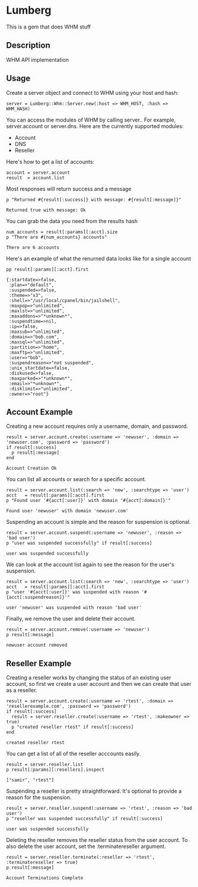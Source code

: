 Lumberg
=======

This is a gem that does WHM stuff

Description
-----------

WHM API implementation

Usage
-----

Create a server object and connect to WHM using your host and hash:

    server = Lumberg::Whm::Server.new(:host => WHM_HOST, :hash => WHM_HASH)

You can access the modules of WHM by calling server.<module>. For example, server.account or server.dns. Here are the currently supported modules:

* Account
* DNS
* Reseller


Here's how to get a list of accounts:

    account = server.account
    result  = account.list

Most responses will return success and a message

    p "Returned #{result[:success]} with message: #{result[:message]}"

    Returned true with message: Ok

You can grab the data you need from the results hash

    num_accounts = result[:params][:acct].size
    p "There are #{num_accounts} accounts"

    There are 6 accounts


Here's an example of what the renurned data looks like for a single account

    pp result[:params][:acct].first

    {:startdate=>false,
     :plan=>"default",
     :suspended=>false,
     :theme=>"x3",
     :shell=>"/usr/local/cpanel/bin/jailshell",
     :maxpop=>"unlimited",
     :maxlst=>"unlimited",
     :maxaddons=>"*unknown*",
     :suspendtime=>nil,
     :ip=>false,
     :maxsub=>"unlimited",
     :domain=>"bob.com",
     :maxsql=>"unlimited",
     :partition=>"home",
     :maxftp=>"unlimited",
     :user=>"bob",
     :suspendreason=>"not suspended",
     :unix_startdate=>false,
     :diskused=>false,
     :maxparked=>"*unknown*",
     :email=>"*unknown*",
     :disklimit=>"unlimited",
     :owner=>"root"}



Account Example
---------------

Creating a new account requires only a username, domain, and password.

    result = server.account.create(:username => 'newuser', :domain => 'newuser.com', :password => 'password')
    if result[:success]
      p result[:message]
    end 

    Account Creation Ok


You can list all accounts or search for a specific account.

    result = server.account.list(:search => 'new', :searchtype => 'user')
    acct   = result[:params][:acct].first
    p "Found user '#{acct[:user]}' with domain '#{acct[:domain]}'"

    Found user 'newuser' with domain 'newuser.com'


Suspending an account is simple and the reason for suspension is optional.

    result = server.account.suspend(:username => 'newuser', :reason => 'bad user')
    p "user was suspended successfully" if result[:success]

    user was suspended successfully

We can look at the account list again to see the reason for the user's suspension.

    result = server.account.list(:search => 'new', :searchtype => 'user')
    acct   = result[:params][:acct].first
    p "user '#{acct[:user]}' was suspended with reason '#{acct[:suspendreason]}'"

    user 'newuser' was suspended with reason 'bad user'

Finally, we remove the user and delete their account.

    result = server.account.remove(:username => 'newuser')
    p result[:message]

    newuser account removed



Reseller Example
----------------

Creating a reseller works by changing the status of an existing user account, so first we create a user account and then we can create that user as a reseller.

    result = server.account.create(:username => 'rtest', :domain => 'resellerexample.com', :password => 'password')
    if result[:success] 
      result = server.reseller.create(:username => 'rtest', :makeowner => true)
      p "created reseller rtest" if result[:success]
    end     

    created reseller rtest

You can get a list of all of the reseller acccounts easily.

    result = server.reseller.list
    p result[:params][:resellers].inspect

    ["samir", "rtest"]

Suspending a reseller is pretty straightforward. It's optional to provide a reason for the suspension.

    result = server.reseller.suspend(:username => 'rtest', :reason => 'bad user')
    p "reseller was suspended successfully" if result[:success]

    user was suspended successfully
    
Deleting the reseller removes the reseller status from the user account. To also delete the user account, set the :terminatereseller argument.

    result = server.reseller.terminate(:reseller => 'rtest', :terminatereseller => true)
    p result[:message]

    Account Terminations Complete

